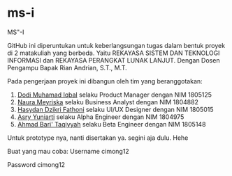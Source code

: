 # ms-i
MS"-I

GitHub ini diperuntukan untuk keberlangsungan tugas dalam bentuk proyek di 2 matakuliah yang berbeda. Yaitu REKAYASA SISTEM DAN TEKNOLOGI INFORMASI dan REKAYASA PERANGKAT LUNAK LANJUT. Dengan Dosen Pengampu Bapak Rian Andrian, S.T., M.T.

Pada pengerjaan proyek ini dibangun oleh tim yang beranggotakan:
1. [Dodi Muhamad Iqbal](https://github.com/dodiiqbal25) selaku Product Manager dengan NIM 1805125
2. [Naura Meyriska](https://github.com/NauraMeyriska) selaku Business Analyst dengan NIM 1804882
3. [Hasydan Dzikri Fathoni](https://github.com/dzikrihf07) selaku UI/UX Designer dengan NIM 1805015
4. [Asry Yuniarti](https://github.com/Asryynrti) selaku Alpha Engineer dengan NIM 1804975
5. [Ahmad Bari' Taqiyyah](https://github.com/bta-tq) selaku Beta Engineer dengan NIM 1805148

Untuk prototype nya, nanti disertakan ya. segini aja dulu. Hehe


Buat yang mau coba:
Username
cimong12

Password
cimong12
